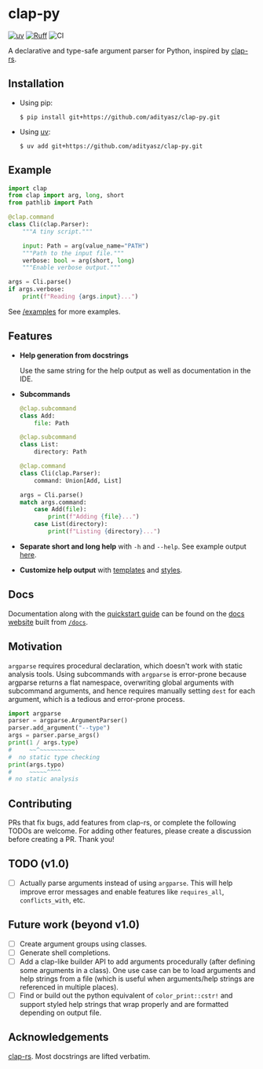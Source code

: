 # clap-py

[![uv](https://img.shields.io/endpoint?url=https://raw.githubusercontent.com/astral-sh/uv/main/assets/badge/v0.json)](https://github.com/astral-sh/uv)
[![Ruff](https://img.shields.io/endpoint?url=https://raw.githubusercontent.com/astral-sh/ruff/main/assets/badge/v2.json)](https://github.com/astral-sh/ruff)
![CI](https://github.com/adityasz/clap-py/actions/workflows/ci.yml/badge.svg)

A declarative and type-safe argument parser for Python, inspired by
[clap-rs](https://github.com/clap-rs/clap).

## Installation

- Using pip:
  ```console
  $ pip install git+https://github.com/adityasz/clap-py.git
  ```

- Using [uv](https://docs.astral.sh/uv):
  ```console
  $ uv add git+https://github.com/adityasz/clap-py.git
  ```

## Example

```python
import clap
from clap import arg, long, short
from pathlib import Path

@clap.command
class Cli(clap.Parser):
    """A tiny script."""

    input: Path = arg(value_name="PATH")
    """Path to the input file."""
    verbose: bool = arg(short, long)
    """Enable verbose output."""

args = Cli.parse()
if args.verbose:
    print(f"Reading {args.input}...")
```

See [/examples](https://github.com/adityasz/clap-py/tree/master/examples)
for more examples.

## Features

- **Help generation from docstrings**

  Use the same string for the help output as well as documentation in the IDE.

- **Subcommands**

  ```python
  @clap.subcommand
  class Add:
      file: Path

  @clap.subcommand
  class List:
      directory: Path

  @clap.command
  class Cli(clap.Parser):
      command: Union[Add, List]

  args = Cli.parse()
  match args.command:
      case Add(file):
          print(f"Adding {file}...")
      case List(directory):
          print(f"Listing {directory}...")
  ```

- **Separate short and long help** with `-h` and `--help`. See example output
  [here](https://adityasz.github.io/clap-py/quickstart/#help).

- **Customize help output** with
  [templates](https://adityasz.github.io/clap-py/help/#clap.help.HelpTemplate)
  and [styles](https://adityasz.github.io/clap-py/styling/#clap.styling.Styles).

## Docs

Documentation along with the
[quickstart guide](https://adityasz.github.io/clap-py/quickstart/)
can be found on the [docs website](https://adityasz.github.io/clap-py)
built from [`/docs`](https://github.com/adityasz/clap-py/tree/master/docs).

## Motivation

`argparse` requires procedural declaration, which doesn't work with static
analysis tools. Using subcommands with `argparse` is error-prone because
argparse returns a flat namespace, overwriting global arguments with subcommand
arguments, and hence requires manually setting `dest` for each argument, which
is a tedious and error-prone process.

```python
import argparse
parser = argparse.ArgumentParser()
parser.add_argument("--type")
args = parser.parse_args()
print(1 / args.type)
#     ~~^~~~~~~~~~~
#  no static type checking
print(args.typo)
#     ~~~~~^^^^
# no static analysis
```

## Contributing

PRs that fix bugs, add features from clap-rs, or complete the following TODOs
are welcome. For adding other features, please create a discussion before
creating a PR. Thank you!

## TODO (v1.0)

- [ ] Actually parse arguments instead of using `argparse`. This will help
      improve error messages and enable features like `requires_all`,
      `conflicts_with`, etc.

## Future work (beyond v1.0)

- [ ] Create argument groups using classes.
- [ ] Generate shell completions.
- [ ] Add a clap-like builder API to add arguments procedurally (after
      defining some arguments in a class). One use case can be to load
      arguments and help strings from a file (which is useful when
      arguments/help strings are referenced in multiple places).
- [ ] Find or build out the python equivalent of `color_print::cstr!` and
      support styled help strings that wrap properly and are formatted depending
      on output file.

## Acknowledgements

[clap-rs](https://github.com/clap-rs/clap). Most docstrings are lifted verbatim.
